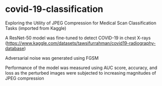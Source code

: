 # covid-19-classification
Exploring the Utility of JPEG Compression for Medical Scan Classification Tasks (imported from Kaggle)
  
A ResNet-50 model was fine-tuned to detect COVID-19 in chest X-rays (https://www.kaggle.com/datasets/tawsifurrahman/covid19-radiography-database)

Adversarial noise was generated using FGSM

Performance of the model was measured using AUC score, accuracy, and loss as the perturbed images were subjected to increasing magnitudes of JPEG compression
